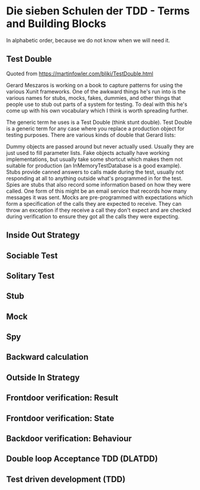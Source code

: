 # Die sieben Schulen der TDD - Terms and Building Blocks

In alphabetic order, because we do not know when we will need it.

## Test Double

Quoted from https://martinfowler.com/bliki/TestDouble.html

Gerard Meszaros is working on a book to capture patterns for using the various Xunit frameworks. One of the awkward things he's run into is the various names for stubs, mocks, fakes, dummies, and other things that people use to stub out parts of a system for testing. To deal with this he's come up with his own vocabulary which I think is worth spreading further.

The generic term he uses is a Test Double (think stunt double). Test Double is a generic term for any case where you replace a production object for testing purposes. There are various kinds of double that Gerard lists:

Dummy objects are passed around but never actually used. Usually they are just used to fill parameter lists.
Fake objects actually have working implementations, but usually take some shortcut which makes them not suitable for production (an InMemoryTestDatabase is a good example).
Stubs provide canned answers to calls made during the test, usually not responding at all to anything outside what's programmed in for the test.
Spies are stubs that also record some information based on how they were called. One form of this might be an email service that records how many messages it was sent.
Mocks are pre-programmed with expectations which form a specification of the calls they are expected to receive. They can throw an exception if they receive a call they don't expect and are checked during verification to ensure they got all the calls they were expecting.

## Inside Out Strategy

## Sociable Test

## Solitary Test

## Stub

## Mock

## Spy

## Backward calculation

## Outside In Strategy

## Frontdoor verification: Result

## Frontdoor verification: State

## Backdoor verification: Behaviour

## Double loop Acceptance TDD (DLATDD)

## Test driven development (TDD)